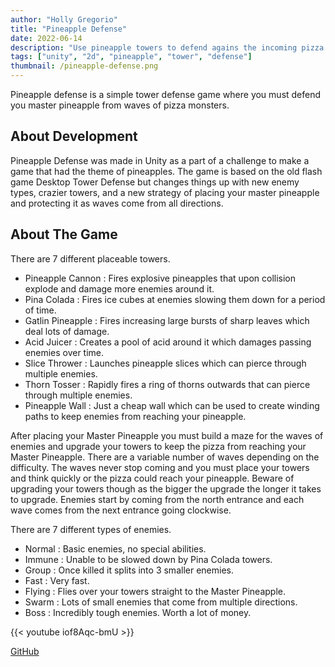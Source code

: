 ```yaml
---
author: "Holly Gregorio"
title: "Pineapple Defense"
date: 2022-06-14
description: "Use pineapple towers to defend agains the incoming pizza hordes"
tags: ["unity", "2d", "pineapple", "tower", "defense"]
thumbnail: /pineapple-defense.png
---
```


Pineapple defense is a simple tower defense game where you must defend you master pineapple from waves of pizza monsters.

## About Development
Pineapple Defense was made in Unity as a part of a challenge to make a game that had the theme of pineapples. The game is based on the old flash game Desktop Tower Defense but changes things up with new enemy types, crazier towers, and a new strategy of placing your master pineapple and protecting it as waves come from all directions.

## About The Game
There are 7 different placeable towers.
- Pineapple Cannon : Fires explosive pineapples that upon collision explode and damage more enemies around it.
- Pina Colada : Fires ice cubes at enemies slowing them down for a period of time.
- Gatlin Pineapple : Fires increasing large bursts of sharp leaves which deal lots of damage.
- Acid Juicer : Creates a pool of acid around it which damages passing enemies over time.
- Slice Thrower : Launches pineapple slices which can pierce through multiple enemies.
- Thorn Tosser : Rapidly fires a ring of thorns outwards that can pierce through multiple enemies.
- Pineapple Wall : Just a cheap wall which can be used to create winding paths to keep enemies from reaching your pineapple.

After placing your Master Pineapple you must build a maze for the waves of enemies and upgrade your towers to keep the pizza from reaching your Master Pineapple. There are a variable number of waves depending on the difficulty. The waves never stop coming and you must place your towers and think quickly or the pizza could reach your pineapple. Beware of upgrading your towers though as the bigger the upgrade the longer it takes to upgrade. Enemies start by coming from the north entrance and each wave comes from the next entrance going clockwise.

There are 7 different types of enemies.
- Normal : Basic enemies, no special abilities.
- Immune : Unable to be slowed down by Pina Colada towers.
- Group : Once killed it splits into 3 smaller enemies.
- Fast : Very fast.
- Flying : Flies over your towers straight to the Master Pineapple.
- Swarm : Lots of small enemies that come from multiple directions.
- Boss : Incredibly tough enemies. Worth a lot of money.


{{< youtube iof8Aqc-bmU >}}


[GitHub](https://github.com/ReillyGregorio/Pineapple-Defense)
